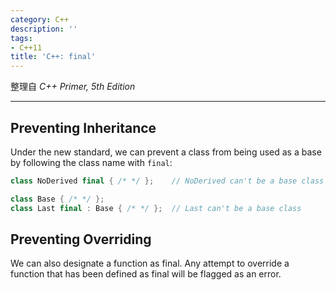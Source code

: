 ```yaml
---
category: C++
description: ''
tags:
- C++11
title: 'C++: final'
---
```


整理自 _C++ Primer, 5th Edition_

-----

## Preventing Inheritance

Under the new standard, we can prevent a class from being used as a base by following the class name with `final`:

```cpp
class NoDerived final { /* */ };	// NoDerived can't be a base class

class Base { /* */ };
class Last final : Base { /* */ };	// Last can't be a base class
```

## Preventing Overriding

We can also designate a function as final. Any attempt to override a function that has been defined as final will be flagged as an error.